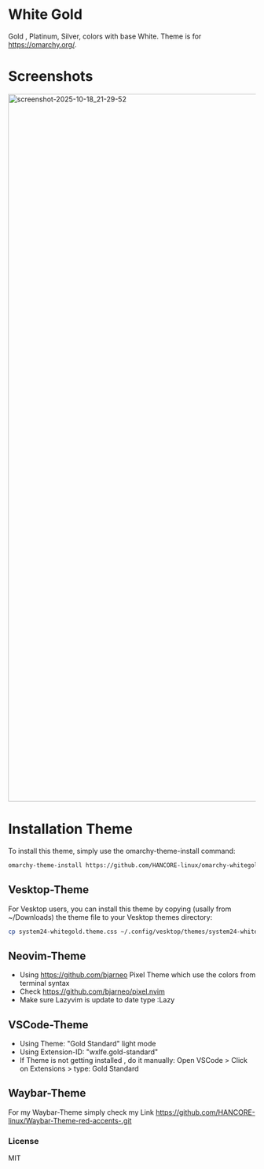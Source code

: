# White Gold
Gold , Platinum, Silver, colors with base White. Theme is for https://omarchy.org/. 

# Screenshots
<img width="2560" height="1440" alt="screenshot-2025-10-18_21-29-52" src="https://github.com/user-attachments/assets/f57de847-9080-475b-b641-e64fa2785341" />









# Installation Theme

To install this theme, simply use the omarchy-theme-install command:

```bash
omarchy-theme-install https://github.com/HANCORE-linux/omarchy-whitegold-theme.git
```
## Vesktop-Theme
For Vesktop users, you can install this theme by copying (usally from ~/Downloads) the theme file to your Vesktop themes directory:
```bash
cp system24-whitegold.theme.css ~/.config/vesktop/themes/system24-whitegold.theme.css
```

## Neovim-Theme
- Using https://github.com/bjarneo Pixel Theme which use the colors from terminal syntax <br>
- Check https://github.com/bjarneo/pixel.nvim <br>
- Make sure Lazyvim is update to date type :Lazy <br>

## VSCode-Theme
- Using Theme: "Gold Standard" light mode
- Using Extension-ID: "wxlfe.gold-standard"
- If Theme is not getting installed , do it manually: Open VSCode > Click on Extensions > type: Gold Standard

## Waybar-Theme
For my Waybar-Theme simply check my Link https://github.com/HANCORE-linux/Waybar-Theme-red-accents-.git

### License
MIT
